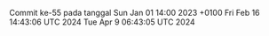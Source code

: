 Commit ke-55 pada tanggal Sun Jan 01 14:00 2023 +0100
Fri Feb 16 14:43:06 UTC 2024
Tue Apr  9 06:43:05 UTC 2024
